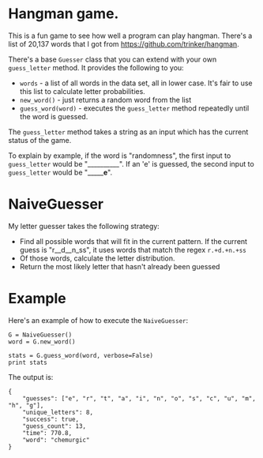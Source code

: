 # Hangman game.

This is a fun game to see how well a program can play hangman. There's a list of 20,137 words that I got from https://github.com/trinker/hangman.

There's a base `Guesser` class that you can extend with your own `guess_letter` method. It provides the following to you:

* `words` - a list of all words in the data set, all in lower case. It's fair to use this list to calculate letter probabilities.
* `new_word()` - just returns a random word from the list
* `guess_word(word)` - executes the `guess_letter` method repeatedly until the word is guessed.

The `guess_letter` method takes a string as an input which has the current status of the game. 

To explain by example, if the word is "randomness", the first input to `guess_letter` would be "__________". If an 'e' is guessed, the second input to `guess_letter` would be "_______e__".

# NaiveGuesser

My letter guesser takes the following strategy:

* Find all possible words that will fit in the current pattern. If the current guess is "r__d__n_ss", it uses words that match the regex `r.+d.+n.+ss`
* Of those words, calculate the letter distribution.
* Return the most likely letter that hasn't already been guessed

# Example

Here's an example of how to execute the `NaiveGuesser`:

    G = NaiveGuesser()
    word = G.new_word()

    stats = G.guess_word(word, verbose=False)
    print stats

The output is:

    {
        "guesses": ["e", "r", "t", "a", "i", "n", "o", "s", "c", "u", "m", "h", "g"], 
        "unique_letters": 8, 
        "success": true, 
        "guess_count": 13, 
        "time": 770.8, 
        "word": "chemurgic"
    }
